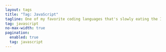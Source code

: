 ```yaml
---
layout: tags
title: "Tag: JavaScript"
tagline: One of my favorite coding languages that's slowly eating the Internet
tag: javascript
no-max-width: true
pagination:
  enabled: true
  tag: javascript
---
```

